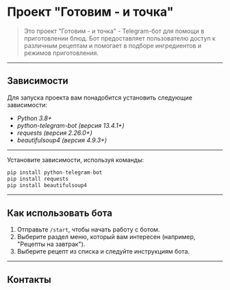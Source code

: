 # __Проект "Готовим - и точка"__
>Это проект "Готовим - и точка" - Telegram-бот для помощи в приготовлении блюд.
>Бот предоставляет пользователю доступ к различным рецептам и помогает в подборе ингредиентов и режимов приготовления.
---
## Зависимости

Для запуска проекта вам понадобится установить следующие зависимости:
- *Python 3.8+*
- *python-telegram-bot (версия 13.4.1+)*
- *requests (версия 2.26.0+)*
- *beautifulsoup4 (версия 4.9.3+)*
---
Установите зависимости, используя команды:

```python
pip install python-telegram-bot
pip install requests
pip install beautifulsoup4
```
---
## Как использовать бота
1. Отправьте `/start`, чтобы начать работу с ботом.
2. Выберите раздел меню, который вам интересен (например, "Рецепты на завтрак").
3. Выберите рецепт из списка и следуйте инструкциям бота.

---
## Контакты
